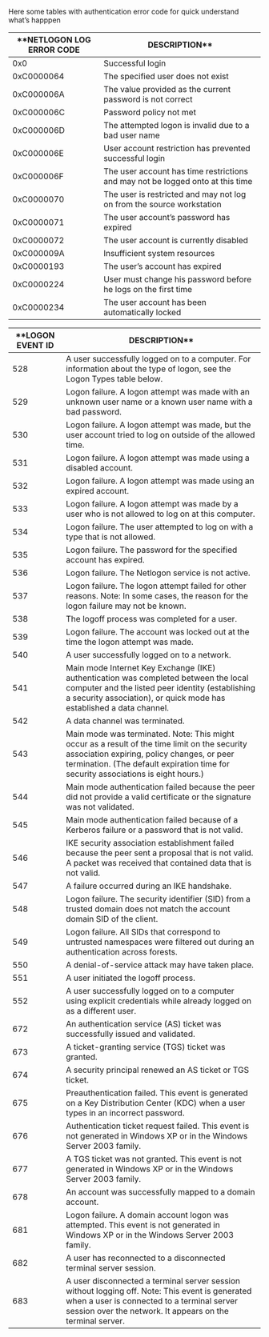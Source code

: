 
Here some tables with authentication error code for quick understand what’s happpen

| **NETLOGON LOG ERROR CODE |	DESCRIPTION** |
| --- | --- |
| 0x0	| Successful login |
| 0xC0000064	| The specified user does not exist
| 0xC000006A	| The value provided as the current password is not correct
| 0xC000006C	| Password policy not met
| 0xC000006D	| The attempted logon is invalid due to a bad user name
| 0xC000006E	| User account restriction has prevented successful login
| 0xC000006F	| The user account has time restrictions and may not be logged onto at this time
| 0xC0000070	| The user is restricted and may not log on from the source workstation
| 0xC0000071	| The user account’s password has expired
| 0xC0000072	| The user account is currently disabled
| 0xC000009A	|Insufficient system resources
| 0xC0000193	| The user’s account has expired
| 0xC0000224	| User must change his password before he logs on the first time
| 0xC0000234	| The user account has been automatically locked


| **LOGON EVENT ID | DESCRIPTION** |
| --- | --- |
| 528	| A user successfully logged on to a computer. For information about the type of logon, see the Logon Types table below.
| 529	| Logon failure. A logon attempt was made with an unknown user name or a known user name with a bad password.
| 530	| Logon failure. A logon attempt was made, but the user account tried to log on outside of the allowed time.
| 531	| Logon failure. A logon attempt was made using a disabled account.
| 532	| Logon failure. A logon attempt was made using an expired account.
| 533	| Logon failure. A logon attempt was made by a user who is not allowed to log on at this computer.
| 534	| Logon failure. The user attempted to log on with a type that is not allowed.
| 535	| Logon failure. The password for the specified account has expired.
| 536	| Logon failure. The Netlogon service is not active.
| 537	| Logon failure. The logon attempt failed for other reasons. Note: In some cases, the reason for the logon failure may not be known.
| 538	| The logoff process was completed for a user.
| 539	| Logon failure. The account was locked out at the time the logon attempt was made.
| 540	| A user successfully logged on to a network.
| 541	| Main mode Internet Key Exchange (IKE) authentication was completed between the local computer and the listed peer identity (establishing a security association), or quick mode has established a data channel.
| 542	| A data channel was terminated.
| 543	| Main mode was terminated. Note: This might occur as a result of the time limit on the security association expiring, policy changes, or peer termination. (The default expiration time for security associations is eight hours.)
| 544	| Main mode authentication failed because the peer did not provide a valid certificate or the signature was not validated.
| 545	| Main mode authentication failed because of a Kerberos failure or a password that is not valid.
| 546	| IKE security association establishment failed because the peer sent a proposal that is not valid. A packet was received that contained data that is not valid.
| 547	| A failure occurred during an IKE handshake.
| 548	| Logon failure. The security identifier (SID) from a trusted domain does not match the account domain SID of the client.
| 549	| Logon failure. All SIDs that correspond to untrusted namespaces were filtered out during an authentication across forests.
| 550	| A denial-of-service attack may have taken place.
| 551	| A user initiated the logoff process.
| 552	| A user successfully logged on to a computer using explicit credentials while already logged on as a different user.
| 672	| An authentication service (AS) ticket was successfully issued and validated.
| 673	| A ticket-granting service (TGS) ticket was granted.
| 674	| A security principal renewed an AS ticket or TGS ticket.
| 675	| Preauthentication failed. This event is generated on a Key Distribution Center (KDC) when a user types in an incorrect password.
| 676	| Authentication ticket request failed. This event is not generated in Windows XP or in the Windows Server 2003 family.
| 677	| A TGS ticket was not granted. This event is not generated in Windows XP or in the Windows Server 2003 family.
| 678	| An account was successfully mapped to a domain account.
| 681	| Logon failure. A domain account logon was attempted. This event is not generated in Windows XP or in the Windows Server 2003 family.
| 682	| A user has reconnected to a disconnected terminal server session.
| 683	| A user disconnected a terminal server session without logging off. Note: This event is generated when a user is connected to a terminal server session over the network. It appears on the terminal server.
